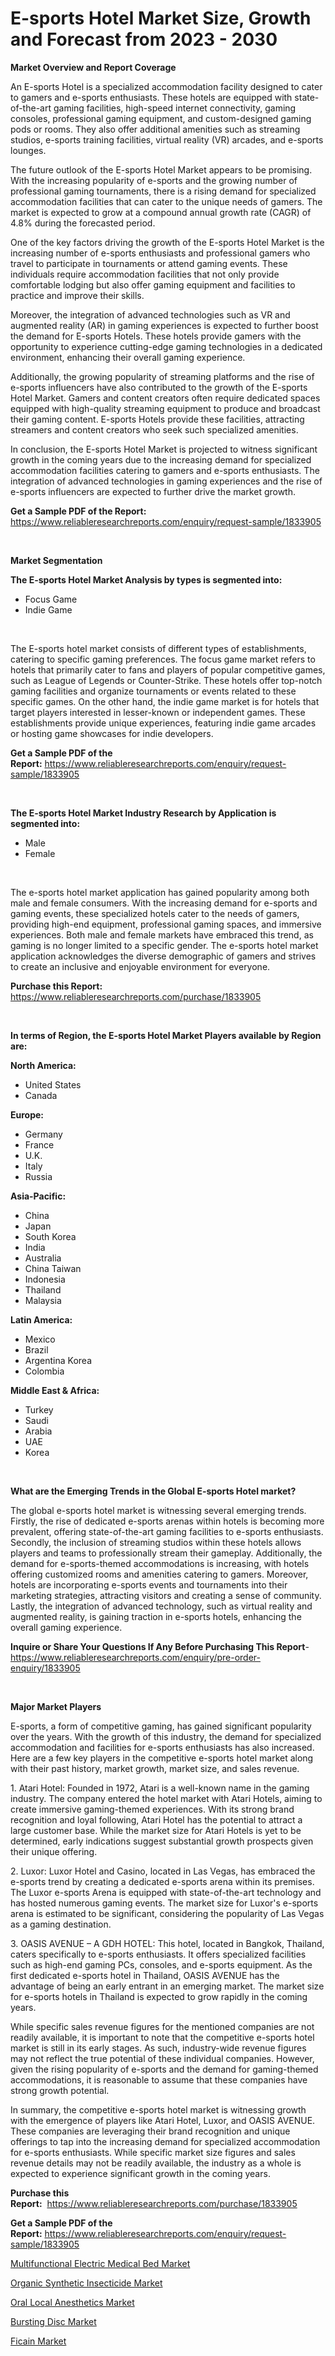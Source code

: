 <p><h1>E-sports Hotel Market Size, Growth and Forecast from 2023 - 2030</h1></p><p><strong>Market Overview and Report Coverage</strong></p>
<p><p>An E-sports Hotel is a specialized accommodation facility designed to cater to gamers and e-sports enthusiasts. These hotels are equipped with state-of-the-art gaming facilities, high-speed internet connectivity, gaming consoles, professional gaming equipment, and custom-designed gaming pods or rooms. They also offer additional amenities such as streaming studios, e-sports training facilities, virtual reality (VR) arcades, and e-sports lounges.</p><p>The future outlook of the E-sports Hotel Market appears to be promising. With the increasing popularity of e-sports and the growing number of professional gaming tournaments, there is a rising demand for specialized accommodation facilities that can cater to the unique needs of gamers. The market is expected to grow at a compound annual growth rate (CAGR) of 4.8% during the forecasted period.</p><p>One of the key factors driving the growth of the E-sports Hotel Market is the increasing number of e-sports enthusiasts and professional gamers who travel to participate in tournaments or attend gaming events. These individuals require accommodation facilities that not only provide comfortable lodging but also offer gaming equipment and facilities to practice and improve their skills.</p><p>Moreover, the integration of advanced technologies such as VR and augmented reality (AR) in gaming experiences is expected to further boost the demand for E-sports Hotels. These hotels provide gamers with the opportunity to experience cutting-edge gaming technologies in a dedicated environment, enhancing their overall gaming experience.</p><p>Additionally, the growing popularity of streaming platforms and the rise of e-sports influencers have also contributed to the growth of the E-sports Hotel Market. Gamers and content creators often require dedicated spaces equipped with high-quality streaming equipment to produce and broadcast their gaming content. E-sports Hotels provide these facilities, attracting streamers and content creators who seek such specialized amenities.</p><p>In conclusion, the E-sports Hotel Market is projected to witness significant growth in the coming years due to the increasing demand for specialized accommodation facilities catering to gamers and e-sports enthusiasts. The integration of advanced technologies in gaming experiences and the rise of e-sports influencers are expected to further drive the market growth.</p></p>
<p><strong>Get a Sample PDF of the Report:</strong> <a href="https://www.reliableresearchreports.com/enquiry/request-sample/1833905">https://www.reliableresearchreports.com/enquiry/request-sample/1833905</a></p>
<p>&nbsp;</p>
<p><strong>Market Segmentation</strong></p>
<p><strong>The E-sports Hotel Market Analysis by types is segmented into:</strong></p>
<p><ul><li>Focus Game</li><li>Indie Game</li></ul></p>
<p>&nbsp;</p>
<p><p>The E-sports hotel market consists of different types of establishments, catering to specific gaming preferences. The focus game market refers to hotels that primarily cater to fans and players of popular competitive games, such as League of Legends or Counter-Strike. These hotels offer top-notch gaming facilities and organize tournaments or events related to these specific games. On the other hand, the indie game market is for hotels that target players interested in lesser-known or independent games. These establishments provide unique experiences, featuring indie game arcades or hosting game showcases for indie developers.</p></p>
<p><strong>Get a Sample PDF of the Report:</strong>&nbsp;<a href="https://www.reliableresearchreports.com/enquiry/request-sample/1833905">https://www.reliableresearchreports.com/enquiry/request-sample/1833905</a></p>
<p>&nbsp;</p>
<p><strong>The E-sports Hotel Market Industry Research by Application is segmented into:</strong></p>
<p><ul><li>Male</li><li>Female</li></ul></p>
<p>&nbsp;</p>
<p><p>The e-sports hotel market application has gained popularity among both male and female consumers. With the increasing demand for e-sports and gaming events, these specialized hotels cater to the needs of gamers, providing high-end equipment, professional gaming spaces, and immersive experiences. Both male and female markets have embraced this trend, as gaming is no longer limited to a specific gender. The e-sports hotel market application acknowledges the diverse demographic of gamers and strives to create an inclusive and enjoyable environment for everyone.</p></p>
<p><strong>Purchase this Report:</strong>&nbsp; <a href="https://www.reliableresearchreports.com/purchase/1833905">https://www.reliableresearchreports.com/purchase/1833905</a></p>
<p>&nbsp;</p>
<p><strong>In terms of Region, the E-sports Hotel Market Players available by Region are:</strong></p>
<p>
    <p> <strong> North America: </strong>
        <ul>
            <li>United States</li>
            <li>Canada</li>
        </ul>
        </p> 
    <p> <strong> Europe: </strong>
        <ul>
            <li>Germany</li>
            <li>France</li>
            <li>U.K.</li>
            <li>Italy</li>
            <li>Russia</li>
        </ul>
        </p> 
    <p> <strong> Asia-Pacific: </strong>
        <ul>
            <li>China</li>
            <li>Japan</li>
            <li>South Korea</li>
            <li>India</li>
            <li>Australia</li>
            <li>China Taiwan</li>
            <li>Indonesia</li>
            <li>Thailand</li>
            <li>Malaysia</li>
        </ul>
        </p> 
    <p> <strong> Latin America: </strong>
        <ul>
            <li>Mexico</li>
            <li>Brazil</li>
            <li>Argentina Korea</li>
            <li>Colombia</li>
        </ul>
        </p> 
    <p> <strong> Middle East & Africa: </strong>
        <ul>
            <li>Turkey</li>
            <li>Saudi</li>
            <li>Arabia</li>
            <li>UAE</li>
            <li>Korea</li>
        </ul>
    </p>
    </p>
<p>&nbsp;</p>
<p><strong>What are the Emerging Trends in the Global E-sports Hotel market?</strong></p>
<p><p>The global e-sports hotel market is witnessing several emerging trends. Firstly, the rise of dedicated e-sports arenas within hotels is becoming more prevalent, offering state-of-the-art gaming facilities to e-sports enthusiasts. Secondly, the inclusion of streaming studios within these hotels allows players and teams to professionally stream their gameplay. Additionally, the demand for e-sports-themed accommodations is increasing, with hotels offering customized rooms and amenities catering to gamers. Moreover, hotels are incorporating e-sports events and tournaments into their marketing strategies, attracting visitors and creating a sense of community. Lastly, the integration of advanced technology, such as virtual reality and augmented reality, is gaining traction in e-sports hotels, enhancing the overall gaming experience.</p></p>
<p><strong>Inquire or Share Your Questions If Any Before Purchasing This Report</strong>- <a href="https://www.reliableresearchreports.com/enquiry/pre-order-enquiry/1833905">https://www.reliableresearchreports.com/enquiry/pre-order-enquiry/1833905</a></p>
<p>&nbsp;</p>
<p><strong>Major Market Players</strong></p>
<p><p>E-sports, a form of competitive gaming, has gained significant popularity over the years. With the growth of this industry, the demand for specialized accommodation and facilities for e-sports enthusiasts has also increased. Here are a few key players in the competitive e-sports hotel market along with their past history, market growth, market size, and sales revenue.</p><p>1. Atari Hotel: Founded in 1972, Atari is a well-known name in the gaming industry. The company entered the hotel market with Atari Hotels, aiming to create immersive gaming-themed experiences. With its strong brand recognition and loyal following, Atari Hotel has the potential to attract a large customer base. While the market size for Atari Hotels is yet to be determined, early indications suggest substantial growth prospects given their unique offering.</p><p>2. Luxor: Luxor Hotel and Casino, located in Las Vegas, has embraced the e-sports trend by creating a dedicated e-sports arena within its premises. The Luxor e-sports Arena is equipped with state-of-the-art technology and has hosted numerous gaming events. The market size for Luxor's e-sports arena is estimated to be significant, considering the popularity of Las Vegas as a gaming destination.</p><p>3. OASIS AVENUE – A GDH HOTEL: This hotel, located in Bangkok, Thailand, caters specifically to e-sports enthusiasts. It offers specialized facilities such as high-end gaming PCs, consoles, and e-sports equipment. As the first dedicated e-sports hotel in Thailand, OASIS AVENUE has the advantage of being an early entrant in an emerging market. The market size for e-sports hotels in Thailand is expected to grow rapidly in the coming years.</p><p>While specific sales revenue figures for the mentioned companies are not readily available, it is important to note that the competitive e-sports hotel market is still in its early stages. As such, industry-wide revenue figures may not reflect the true potential of these individual companies. However, given the rising popularity of e-sports and the demand for gaming-themed accommodations, it is reasonable to assume that these companies have strong growth potential.</p><p>In summary, the competitive e-sports hotel market is witnessing growth with the emergence of players like Atari Hotel, Luxor, and OASIS AVENUE. These companies are leveraging their brand recognition and unique offerings to tap into the increasing demand for specialized accommodation for e-sports enthusiasts. While specific market size figures and sales revenue details may not be readily available, the industry as a whole is expected to experience significant growth in the coming years.</p></p>
<p><strong>Purchase this Report:</strong>&nbsp;&nbsp;<a href="https://www.reliableresearchreports.com/purchase/1833905">https://www.reliableresearchreports.com/purchase/1833905</a></p>
<p></p>
<p><strong>Get a Sample PDF of the Report:</strong>&nbsp;<a href="https://www.reliableresearchreports.com/enquiry/request-sample/1833905">https://www.reliableresearchreports.com/enquiry/request-sample/1833905</a></p>
<p><p><a href="https://www.linkedin.com/pulse/multifunctional-electric-medical-bed-market-share-amp/">Multifunctional Electric Medical Bed Market</a></p><p><a href="https://www.linkedin.com/pulse/organic-synthetic-insecticide-market-size-2023-2030-global/">Organic Synthetic Insecticide Market</a></p><p><a href="https://www.linkedin.com/pulse/oral-local-anesthetics-market-size-share-amp-trends-analysis/">Oral Local Anesthetics Market</a></p><p><a href="https://medium.com/@nathanl41025/bursting-disc-market-size-reveals-the-best-marketing-channels-in-global-industry-b8e9090bc215">Bursting Disc Market</a></p><p><a href="https://medium.com/@maryg156987/ficain-market-size-and-market-trends-complete-industry-overview-2023-to-2030-a97ba9dc7f91">Ficain Market</a></p></p>